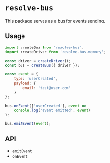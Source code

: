 # `resolve-bus`

This package serves as a bus for events sending.

## Usage

```js
import createBus from 'resolve-bus';
import createDriver from 'resolve-bus-memory';

const driver = createDriver();
const bus = createBus({ driver });

const event = {
    type: 'userCreated',
    payload: {
        email: 'test@user.com'
    }
};

bus.onEvent(['userCreated'], event =>
    console.log('event emitted', event)
);

bus.emitEvent(event);
```

## API

- `emitEvent`
- `onEvent`
